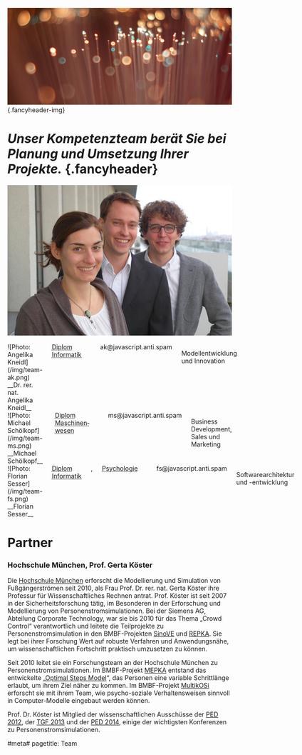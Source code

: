 ![](/img/accurate-bild-team.jpg) {.fancyheader-img}
# *Unser Kompetenzteam berät Sie bei Planung und Umsetzung Ihrer Projekte.* {.fancyheader}

![Photo v.l.n.r. Angelika Kneidl, Michael Schölkopf, Florian Sesser](/img/team-20140305.jpg)

<div class="teambox four columns alpha border" markdown="1">
![Photo: Angelika Kneidl](/img/team-ak.png)
__Dr. rer. nat. Angelika Kneidl__ <br />
<abbr title="Technische Universität München">Diplom Informatik</abbr><br />
<span class="mailadresse" data-to="ak">ak@javascript.anti.spam</span>

Modellentwicklung und Innovation
</div>

<div class="teambox four columns border" markdown="1">
![Photo: Michael Schölkopf](/img/team-ms.png)
__Michael Sch&ouml;lkopf__ <br />
<abbr title="Technische Universität München">Diplom Maschinen&shy;wesen</abbr><br />
<span class="mailadresse" data-to="ms">ms@javascript.anti.spam</span>

Business Development, Sales und Marketing
</div>

<div class="teambox four columns omega border" markdown="1">
![Photo: Florian Sesser](/img/team-fs.png)
__Florian Sesser__ <br />
<abbr title="Technische Universität München">Diplom Informatik</abbr>, <abbr title="Ludwig-Maximilians-Universität München">Psychologie</abbr><br />
<span class="mailadresse" data-to="fs">fs@javascript.anti.spam</span>

Softwarearchitektur und -entwicklung
</div>

# Partner

### Hochschule M&uuml;nchen, Prof. Gerta K&ouml;ster

Die [Hochschule München](http://www.cs.hm.edu/die_fakultaet/ansprechpartner/professoren/koester/index.de.html) erforscht die Modellierung und Simulation von Fußg&auml;ngerstr&ouml;men seit 2010, als Frau Prof. Dr. rer. nat. Gerta K&ouml;ster ihre Professur f&uuml;r Wissenschaftliches Rechnen antrat. 
Prof. K&ouml;ster ist seit 2007 in der Sicherheitsforschung t&auml;tig, im Besonderen in der Erforschung und Modellierung von Personenstromsimulationen.
Bei der Siemens AG, Abteilung Corporate Technology, war sie bis 2010 für das Thema „Crowd Control“ verantwortlich und leitete die Teilprojekte zu Personenstromsimulation in den BMBF-Projekten [SinoVE](http://www.bmbf.de/de/22453.php) und [REPKA](http://www.bmbf.de/de/22399.php).
Sie legt bei ihrer Forschung Wert auf robuste Verfahren und Anwendungsn&auml;he, um wissenschaftlichen Fortschritt praktisch umzusetzen zu k&ouml;nnen.

Seit 2010 leitet sie ein Forschungsteam an der Hochschule M&uuml;nchen zu Personenstromsimulationen.
Im BMBF-Projekt [MEPKA](http://www.cs.hm.edu/aktuelles/news/newsarchiv2008/news_detailseite_19648.de.html) entstand das entwickelte „[Optimal Steps Model](http://journals.aps.org/pre/abstract/10.1103/PhysRevE.86.046108)“, das Personen eine variable Schrittl&auml;nge erlaubt, um ihrem Ziel n&auml;her zu kommen. 
Im BMBF-Projekt [MultikOSi](http://www.multikosi.de/teilvorhaben-der-hm) erforscht sie mit ihrem Team, wie psycho-soziale Verhaltensweisen sinnvoll in Computer-Modelle eingebaut werden können.

Prof. Dr. K&ouml;ster ist Mitglied der wissenschaftlichen Ausschüsse der [PED 2012](http://www.ivt.ethz.ch/news/archive/20120606_conference_ped_2012//), der [TGF 2013](http://www.fz-juelich.de/conferences/tgf13/EN/Home/home_node.html) und der [PED 2014](http://www.ped2014.nl/en), einige der wichtigsten Konferenzen zu Personenstromsimulationen.


#meta#
pagetitle: Team
